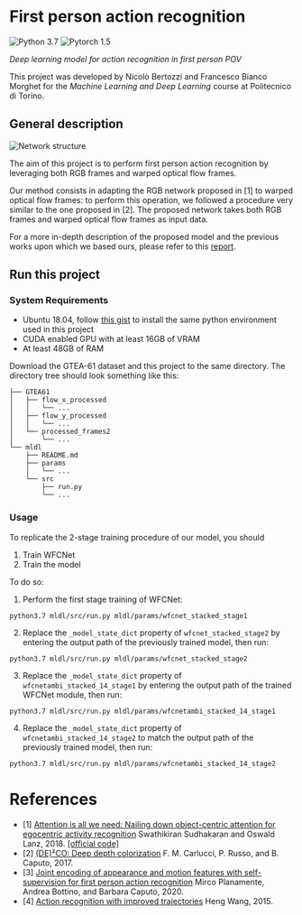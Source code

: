 # First person action recognition

![Python 3.7](https://img.shields.io/badge/Python-3.7-blue.svg?&logo=python&style=flat) ![Pytorch 1.5](https://img.shields.io/badge/Pytorch-1.5-blue.svg?&logo=pytorch&style=flat)

_Deep learning model for action recognition in first person POV_

This project was developed by Nicolò Bertozzi and Francesco Bianco Morghet for the _Machine Learning and Deep Learning_ course at Politecnico di Torino.

## General description

![Network structure](paper/schemi/two_stream2_img.png)

The aim of this project is to perform first person action recognition by leveraging both RGB frames and warped optical flow frames.

Our method consists in adapting the RGB network proposed in [1] to warped optical flow frames: to perform this operation, we followed a procedure very similar to the one proposed in [2]. The proposed network takes both RGB frames and warped optical flow frames as input data.

For a more in-depth description of the proposed model and the previous works upon which we based ours, please refer to this [report](https://github.com/nick04official/mldl/releases/download/2020.06.29/report.pdf).

## Run this project

### System Requirements

 - Ubuntu 18.04, follow [this gist](https://gist.github.com/francibm97/da7a299d40aa7907175e585fc0182d6f) to install the same python environment used in this project
 - CUDA enabled GPU with at least 16GB of VRAM
 - At least 48GB of RAM

Download the GTEA-61 dataset and this project to the same directory. The directory tree should look something like this:

```
├── GTEA61
│   ├── flow_x_processed
│   │   └── ...
│   ├── flow_y_processed
│   │   └── ...
│   └── processed_frames2
│       └── ...
└── mldl
    ├── README.md
    ├── params
    │   └── ...
    └── src
        ├── run.py
        └── ...
```

### Usage

To replicate the 2-stage training procedure of our model, you should
1. Train WFCNet
2. Train the model

To do so:

1. Perform the first stage training of WFCNet: 
```
python3.7 mldl/src/run.py mldl/params/wfcnet_stacked_stage1
```

2. Replace the `_model_state_dict` property of `wfcnet_stacked_stage2` by entering the output path of the previously trained model, then run:
```
python3.7 mldl/src/run.py mldl/params/wfcnet_stacked_stage2
```

3. Replace the `_model_state_dict` property of `wfcnetambi_stacked_14_stage1` by entering the output path of the trained WFCNet module, then run:
```
python3.7 mldl/src/run.py mldl/params/wfcnetambi_stacked_14_stage1
```

4. Replace the `_model_state_dict` property of `wfcnetambi_stacked_14_stage2` to match the output path of the previously trained model, then run:
```
python3.7 mldl/src/run.py mldl/params/wfcnetambi_stacked_14_stage2
```

# References

 - [1] [Attention is all we need: Nailing down object-centric attention for egocentric activity recognition](https://arxiv.org/abs/1807.11794) Swathikiran Sudhakaran and Oswald Lanz, 2018. [[official code]](https://github.com/swathikirans/ego-rnn)
 - [2] [(DE)²CO: Deep depth colorization](https://arxiv.org/abs/1703.10881) F. M. Carlucci, P. Russo, and B. Caputo, 2017.
 - [3] [Joint encoding of appearance and motion features with self-supervision for first person action recognition](https://arxiv.org/abs/2002.03982) Mirco Planamente, Andrea Bottino, and Barbara Caputo, 2020.
 - [4] [Action recognition with improved trajectories](https://hal.inria.fr/hal-00873267v2/document) Heng Wang, 2015.